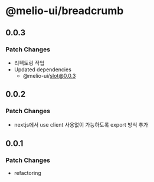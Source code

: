 # @melio-ui/breadcrumb

## 0.0.3

### Patch Changes

- 리펙토링 작업
- Updated dependencies
  - @melio-ui/slot@0.0.3

## 0.0.2

### Patch Changes

- nextjs에서 use client 사용없이 가능하도록 export 방식 추가

## 0.0.1

### Patch Changes

- refactoring
